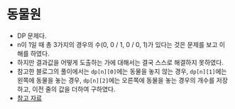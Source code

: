 # 동물원

- DP 문제다.
- n이 1일 때 총 3가지의 경우의 수(0, 0 / 1, 0 / 0, 1)가 있다는 것은 문제를 보고 이해를 하였다.
- 하지만 결과값을 어떻게 도출하는 가에 대해서는 결국 스스로 해결하지 못하였다.
- 참고한 블로그의 풀이에서는 `dp[n][0]`에는 동물을 놓지 않는 경우, `dp[n][1]`에는 왼쪽에 동물을 놓는 경우, `dp[n][2]`에는 오른쪽에 동물을 놓는 경우의 개수를 저장하고, 이전 줄의 값을 더하여 구하였다.
- [참고 자료](https://steady-coding.tistory.com/156)
